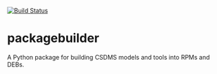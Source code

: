 [![Build Status](https://travis-ci.org/csdms/packagebuilder.svg?branch=master)](https://travis-ci.org/csdms/packagebuilder)

# packagebuilder

A Python package for building CSDMS models and tools into RPMs and DEBs.
